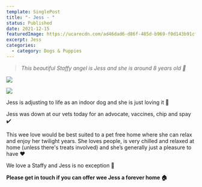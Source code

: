 ```yaml
---
template: SinglePost
title: "- Jess - "
status: Published
date: 2021-12-15
featuredImage: https://ucarecdn.com/ad46dad6-d86f-485d-b969-f0d143b91cf4/-/crop/640x479/0,125/-/preview/
excerpt: Jess
categories:
  - category: Dogs & Puppies
---
```

> *This beautiful Staffy angel is Jess and she is around 8 years old 🐶*

![](https://ucarecdn.com/d24bd8d9-92bf-41a2-ace7-3eb0c8a36b66/)

![](https://ucarecdn.com/50fd9dad-7ee3-4ca3-aca2-0aee29aa6c46/)


Jess is adjusting to life as an indoor dog and she is just loving it 🥰


Jess was down at our vets today for an advocate, vaccines, chip and spay ✔️


This wee love would be best suited to a pet free home where she can relax and enjoy her twilight years. She loves people, is very chilled and relaxed at home (unless there's treats involved) and she’s generally just a pleasure to have ❤️


We love a Staffy and Jess is no exception 🥰


**Please get in touch if you can offer wee Jess a forever home 🏠**